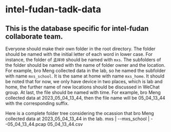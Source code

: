 # intel-fudan-tadk-data
## This is the database specific for intel-fudan collaborate team. 

  Everyone should make their own folder in the root directory. The folder should be named with the initial letter of each word in lower case.
  For instance, the folder of `孟祥帅` should be named with `mxs`. The subfolders of the folder should be named with the name of folder owner and 
  the location. For example, bro Meng collected data in the lab, so he named the subfolder with name `mxs_school`. It is the same at home with name `mxs_home`. It should be noted that for now, we only have device in two places, which is lab and home, the further name of new locations should be discussed in WeChat group. At last, the file should be named with time. For example, bro Meng collected data at 2023_05_04_13_44, then the file name will be 05_04_13_44 with the corresponding suffix. 
  
  Here is a complete folder tree considering the ocassion that bro Meng collected data at 2023_05_04_13_44 in the lab.
  mxs
  |
  --mxs_school
    |
    --05_04_13_44.pcap
      05_04_13_44.csv
